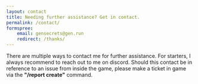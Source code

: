 ```yaml
---
layout: contact
title: Needing further assistance? Get in contact.
permalink: /contact/
formspree:
    email: gensecrets@gen.run
    redirect: /thanks/
---
```


There are multiple ways to contact me for further assistance. For starters, I always recommend to reach out to me on discord. Should this contact be in reference to an issue from inside the game, please make a ticket in game via the **"/report create"** command.
